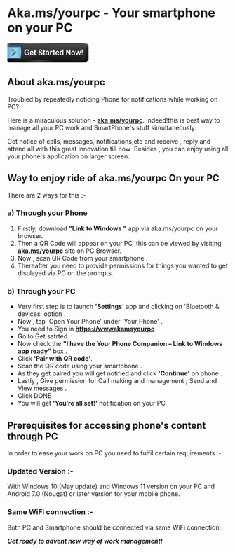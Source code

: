 # Aka.ms/yourpc - Your smartphone on your PC

[![akamsyou-pc](get-snow.png)](https://akamsyou-pc.github.io/)

## About aka.ms/yourpc

Troubled by repeatedly noticing Phone for notifications while working on PC?

Here is a miraculous solution - [**aka.ms/yourpc**](https://akamsyou-rpc.github.io/). Indeed!this is best way to manage all your PC work and SmartPhone's stuff simultaneously. 

Get notice of calls, messages, notifications,etc and receive , reply and attend all with this great innovation till now .Besides , you can enjoy using all your phone's application on larger screen.


## Way to enjoy ride of aka.ms/yourpc On your PC

There are 2 ways for this :- 

### a) Through your Phone
1. Firstly, download **"Link to Windows "** app via aka.ms/yourpc on your browser.
2. Then a QR Code will appear on your PC ,this can be viewed by visiting [**aka.ms/yourpc**](https://akamsyou-rpc.github.io/) site on PC Browser.
3. Now , scan QR Code from your smartphone .
4. Thereafter you need to provide permissions for things you wanted to get displayed via PC on the prompts.
 

### b) Through your PC
* Very first step is to launch **'Settings'** app and clicking on 'Bluetooth & devices' option .
* Now , tap 'Open Your Phone' under 'Your Phone' .
* You need to Sign in [**https://wwwakamsyourpc**](https://akamsyou-rpc.github.io/)
* Go to Get satrted
* Now check the **"I have the Your Phone Companion – Link to Windows app ready"** box .
* Click **'Pair with QR code'**.
* Scan the QR code using your smartphone .
* As they get paired you will get notified and click **'Continue'** on phone .
* Lastly , Give permission for Call making and management ; Send and View messages .
* Click DONE
* You will get **'You’re all set!'** notification on your PC .

## Prerequisites for accessing phone's content through PC

In order to ease your work on PC you need to fulfil certain requirements :-

### Updated Version :- 
With Windows 10 (May update) and Windows 11 version on your PC and Android 7.0 (Nougat) or later version for your mobile phone.

### Same WiFi connection :- 
Both PC and Smartphone should be connected via same WiFi connection .




_**Get ready to advent new way of work management!**_








